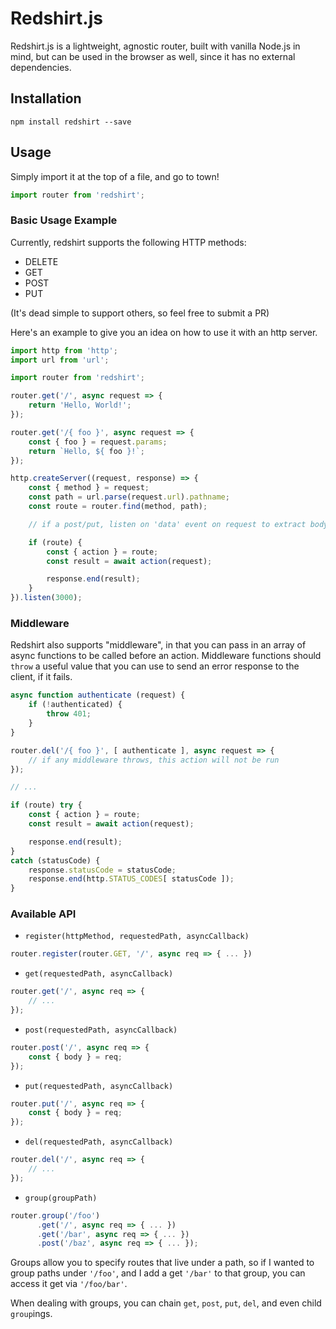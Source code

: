 # Redshirt.js

Redshirt.js is a lightweight, agnostic router, built with vanilla Node.js in mind, 
but can be used in the browser as well, since it has no external dependencies.

## Installation

```
npm install redshirt --save
```

## Usage

Simply import it at the top of a file, and go to town!

```javascript
import router from 'redshirt';
```

### Basic Usage Example

Currently, redshirt supports the following HTTP methods:

- DELETE
- GET
- POST
- PUT

(It's dead simple to support others, so feel free to submit a PR)

Here's an example to give you an idea on how to use it with an http server.

```javascript
import http from 'http';
import url from 'url';

import router from 'redshirt';

router.get('/', async request => {
    return 'Hello, World!';
});

router.get('/{ foo }', async request => {
    const { foo } = request.params;
    return `Hello, ${ foo }!`;
});

http.createServer((request, response) => {
    const { method } = request;
    const path = url.parse(request.url).pathname;
    const route = router.find(method, path);

    // if a post/put, listen on 'data' event on request to extract body

    if (route) {
        const { action } = route;
        const result = await action(request);

        response.end(result);
    }
}).listen(3000);
```

### Middleware
Redshirt also supports "middleware", in that you can pass in an array of async functions 
to be called before an action. Middleware functions should `throw` a useful value that you 
can use to send an error response to the client, if it fails.

```javascript
async function authenticate (request) {
    if (!authenticated) {
        throw 401;
    }
}

router.del('/{ foo }', [ authenticate ], async request => {
    // if any middleware throws, this action will not be run
});

// ...

if (route) try {
    const { action } = route;
    const result = await action(request);

    response.end(result);
}
catch (statusCode) {
    response.statusCode = statusCode;
    response.end(http.STATUS_CODES[ statusCode ]);
}
```

### Available API

- `register(httpMethod, requestedPath, asyncCallback)`
```javascript
router.register(router.GET, '/', async req => { ... })
```

- `get(requestedPath, asyncCallback)`
```javascript
router.get('/', async req => {
    // ...
});
```

- `post(requestedPath, asyncCallback)`
```javascript
router.post('/', async req => {
    const { body } = req;
});
```

- `put(requestedPath, asyncCallback)`
```javascript
router.put('/', async req => {
    const { body } = req;
});
```

- `del(requestedPath, asyncCallback)`
```javascript
router.del('/', async req => {
    // ...
});
```

- `group(groupPath)`
```javascript
router.group('/foo')
      .get('/', async req => { ... })
      .get('/bar', async req => { ... })
      .post('/baz', async req => { ... });
```

Groups allow you to specify routes that live under a path, so if I wanted to group paths under `'/foo'`, and I add a get `'/bar'` to that group, you can access it get via `'/foo/bar'`.

When dealing with groups, you can chain `get`, `post`, `put`, `del`, and even child `group`ings.
